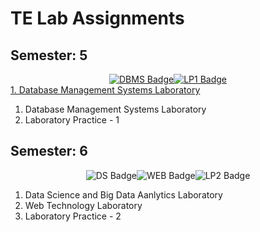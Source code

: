 # TE Lab Assignments

## Semester: 5
<div id="badges" style="display: flex; justify-content: center;">
      <a href="https://github.com/ninad-moree/TE-Lab-Work/tree/main/Semester%205/DBMS">
            <img src="https://img.shields.io/badge/Database Management-green?style=for-the-badge&" alt="DBMS Badge" />
      </a>
      <a href="https://github.com/ninad-moree/TE-Lab-Work/tree/main/Semester%205/LP-1">
            <img src="https://img.shields.io/badge/Laboratory Practice 1-yellow?style=for-the-badge&" alt="LP1 Badge" />
      </a>
</div>

<a href="https://github.com/ninad-moree/TE-Lab-Work/tree/main/Semester%205/DBMS">
      1. Database Management Systems Laboratory
</a>

1. Database Management Systems Laboratory
2. Laboratory Practice - 1

## Semester: 6
<div id="badges" style="display: flex; justify-content: center;">
      <img src="https://img.shields.io/badge/Data Science-yellow?style=for-the-badge&" alt="DS Badge" />
      <img src="https://img.shields.io/badge/Web Technology-orange?style=for-the-badge&" alt="WEB Badge" />
      <img src="https://img.shields.io/badge/Laboratory Practice 2-red?style=for-the-badge&" alt="LP2 Badge" />  
</div>

1. Data Science and Big Data Aanlytics Laboratory
2. Web Technology Laboratory
3. Laboratory Practice - 2
